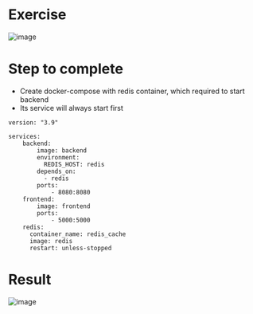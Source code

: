 # Exercise
![image](https://user-images.githubusercontent.com/94816681/156982451-c9e29e7e-3d63-4e4b-9429-c78d797d0509.png)

# Step to complete
- Create docker-compose with redis container, which required to start backend
- Its service will always start first
```
version: "3.9"

services:
    backend: 
        image: backend
        environment:
          REDIS_HOST: redis
        depends_on:
          - redis
        ports: 
            - 8080:8080
    frontend:
        image: frontend
        ports:
            - 5000:5000
    redis:
      container_name: redis_cache
      image: redis
      restart: unless-stopped

```

# Result
![image](https://user-images.githubusercontent.com/94816681/156982415-ab1150bf-7c7a-420a-9927-eb3c20fe7c1f.png)
